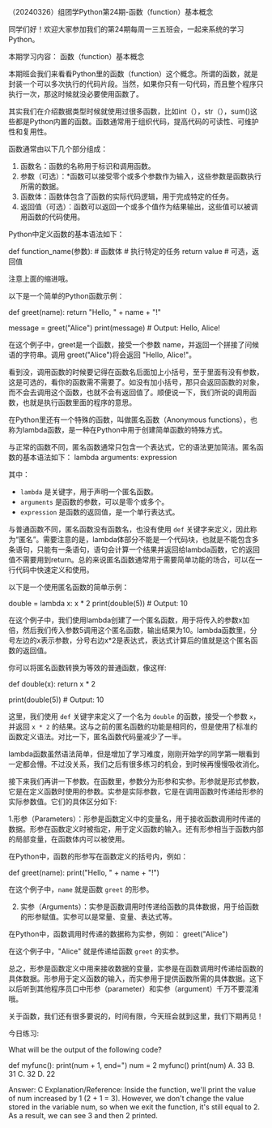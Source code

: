 （20240326）组团学Python第24期-函数（function）基本概念

同学们好！欢迎大家参加我们的第24期每周一三五班会，一起来系统的学习Python。

本期学习内容： 函数（function）基本概念

本期班会我们来看看Python里的函数（function）这个概念。所谓的函数，就是封装一个可以多次执行的代码片段。当然，如果你只有一句代码，而且整个程序只执行一次，那这时候就没必要使用函数了。

其实我们在介绍数据类型时候就使用过很多函数，比如int（），str（），sum()这些都是Python内置的函数。函数通常用于组织代码，提高代码的可读性、可维护性和复用性。

函数通常由以下几个部分组成：

1. 函数名：函数的名称用于标识和调用函数。
2. 参数（可选）：*函数可以接受零个或多个参数作为输入，这些参数是函数执行所需的数据。
3. 函数体：函数体包含了函数的实际代码逻辑，用于完成特定的任务。
4. 返回值（可选）：函数可以返回一个或多个值作为结果输出，这些值可以被调用函数的代码使用。

Python中定义函数的基本语法如下：

def function_name(参数):
    # 函数体
    # 执行特定的任务
    return value  # 可选，返回值

注意上面的缩进哦。

以下是一个简单的Python函数示例：

def greet(name):
    return "Hello, " + name + "!"

message = greet("Alice")
print(message)  # Output: Hello, Alice!

在这个例子中，greet是一个函数，接受一个参数 name，并返回一个拼接了问候语的字符串。调用 greet("Alice")将会返回 "Hello, Alice!"。

看到没，调用函数的时候要记得在函数名后面加上小括号，至于里面有没有参数，这是可选的，看你的函数需不需要了。如没有加小括号，那只会返回函数的对象，而不会去调用这个函数，也就不会有返回值了。顺便说一下，我们所说的调用函数，也就是执行函数里面的程序的意思。

在Python里还有一个特殊的函数，叫做匿名函数（Anonymous functions），也称为lambda函数，是一种在Python中用于创建简单函数的特殊方式。

与正常的函数不同，匿名函数通常只包含一个表达式，它的语法更加简洁。匿名函数的基本语法如下：
lambda arguments: expression

其中：
- `lambda` 是关键字，用于声明一个匿名函数。
- `arguments` 是函数的参数，可以是零个或多个。
- `expression` 是函数的返回值，是一个单行表达式。

与普通函数不同，匿名函数没有函数名，也没有使用 `def` 关键字来定义，因此称为“匿名”。需要注意的是，lambda体部分不能是一个代码块，也就是不能包含多条语句，只能有一条语句，语句会计算一个结果并返回给lambda函数，它的返回值不需要用到return。总的来说匿名函数通常用于需要简单功能的场合，可以在一行代码中快速定义和使用。

以下是一个使用匿名函数的简单示例：

double = lambda x: x * 2
print(double(5))  # Output: 10

在这个例子中，我们使用lambda创建了一个匿名函数，用于将传入的参数x加倍，然后我们传入参数5调用这个匿名函数，输出结果为10。lambda函数里，分号左边的x表示参数，分号右边x*2是表达式，表达式计算后的值就是这个匿名函数的返回值。

你可以将匿名函数转换为等效的普通函数，像这样:

def double(x):
    return x * 2

print(double(5))  # Output: 10

这里，我们使用 `def` 关键字来定义了一个名为 `double` 的函数，接受一个参数 `x`，并返回 `x * 2` 的结果。这与之前的匿名函数的功能是相同的，但是使用了标准的函数定义语法。对比一下，匿名函数代码量减少了一半。

lambda函数虽然语法简单，但是增加了学习难度，刚刚开始学的同学第一眼看到一定都会懵。不过没关系，我们之后有很多练习的机会，到时候再慢慢吸收消化。

接下来我们再讲一下参数。在函数里，参数分为形参和实参。形参就是形式参数，它是在定义函数时使用的参数。实参是实际参数，它是在调用函数时传递给形参的实际参数值。它们的具体区分如下:

1.形参（Parameters）：形参是函数定义中的变量名，用于接收函数调用时传递的数据。形参在函数定义时被指定，用于定义函数的输入。还有形参相当于函数内部的局部变量，在函数体内可以被使用。

在Python中，函数的形参写在函数定义的括号内，例如：

def greet(name):
    print("Hello, " + name + "!")

在这个例子中，`name` 就是函数 `greet` 的形参。

2. 实参（Arguments）：实参是函数调用时传递给函数的具体数据，用于给函数的形参赋值。实参可以是常量、变量、表达式等。

在Python中，函数调用时传递的数据称为实参，例如：
greet("Alice")

在这个例子中，"Alice" 就是传递给函数 `greet` 的实参。

总之，形参是函数定义中用来接收数据的变量，实参是在函数调用时传递给函数的具体数据。形参用于定义函数的输入，而实参用于提供函数所需的具体数据。这下以后听到其他程序员口中形参（parameter）和实参（argument）千万不要混淆哦。

关于函数，我们还有很多要说的，时间有限，今天班会就到这里，我们下期再见！


今日练习:

What will be the output of the following code? 

def myfunc():
    print(num + 1, end=")
num = 2
myfunc()
print(num)
A. 33
B. 31
C. 32
D. 22


Answer: C
Explanation/Reference:
Inside the function, we'll print the value of num increased by 1 (2 + 1 = 3). However, we don't change the value stored in
the variable num, so when we exit the function, it's still equal to 2. As a result, we can see 3 and then 2 printed.
